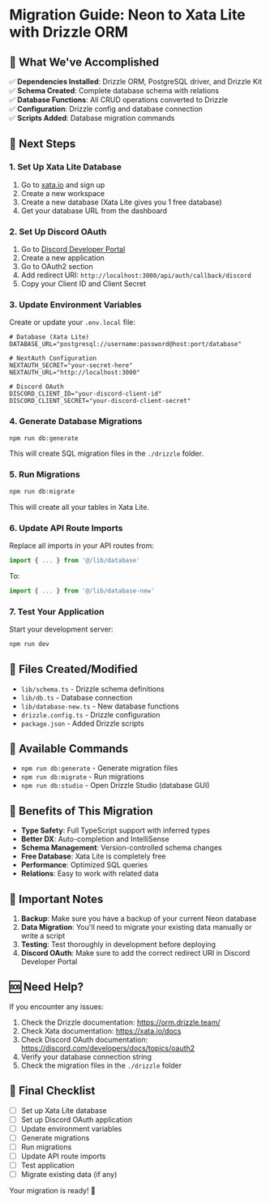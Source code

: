# Migration Guide: Neon to Xata Lite with Drizzle ORM

## 🎯 What We've Accomplished

✅ **Dependencies Installed**: Drizzle ORM, PostgreSQL driver, and Drizzle Kit  
✅ **Schema Created**: Complete database schema with relations  
✅ **Database Functions**: All CRUD operations converted to Drizzle  
✅ **Configuration**: Drizzle config and database connection  
✅ **Scripts Added**: Database migration commands  

## 🚀 Next Steps

### 1. Set Up Xata Lite Database

1. Go to [xata.io](https://xata.io) and sign up
2. Create a new workspace
3. Create a new database (Xata Lite gives you 1 free database)
4. Get your database URL from the dashboard

### 2. Set Up Discord OAuth

1. Go to [Discord Developer Portal](https://discord.com/developers/applications)
2. Create a new application
3. Go to OAuth2 section
4. Add redirect URI: `http://localhost:3000/api/auth/callback/discord`
5. Copy your Client ID and Client Secret

### 3. Update Environment Variables

Create or update your `.env.local` file:

```env
# Database (Xata Lite)
DATABASE_URL="postgresql://username:password@host:port/database"

# NextAuth Configuration
NEXTAUTH_SECRET="your-secret-here"
NEXTAUTH_URL="http://localhost:3000"

# Discord OAuth
DISCORD_CLIENT_ID="your-discord-client-id"
DISCORD_CLIENT_SECRET="your-discord-client-secret"
```

### 4. Generate Database Migrations

```bash
npm run db:generate
```

This will create SQL migration files in the `./drizzle` folder.

### 5. Run Migrations

```bash
npm run db:migrate
```

This will create all your tables in Xata Lite.

### 6. Update API Route Imports

Replace all imports in your API routes from:
```typescript
import { ... } from '@/lib/database'
```

To:
```typescript
import { ... } from '@/lib/database-new'
```

### 7. Test Your Application

Start your development server:
```bash
npm run dev
```

## 📁 Files Created/Modified

- `lib/schema.ts` - Drizzle schema definitions
- `lib/db.ts` - Database connection
- `lib/database-new.ts` - New database functions
- `drizzle.config.ts` - Drizzle configuration
- `package.json` - Added Drizzle scripts

## 🔧 Available Commands

- `npm run db:generate` - Generate migration files
- `npm run db:migrate` - Run migrations
- `npm run db:studio` - Open Drizzle Studio (database GUI)

## 🎉 Benefits of This Migration

- **Type Safety**: Full TypeScript support with inferred types
- **Better DX**: Auto-completion and IntelliSense
- **Schema Management**: Version-controlled schema changes
- **Free Database**: Xata Lite is completely free
- **Performance**: Optimized SQL queries
- **Relations**: Easy to work with related data

## 🚨 Important Notes

1. **Backup**: Make sure you have a backup of your current Neon database
2. **Data Migration**: You'll need to migrate your existing data manually or write a script
3. **Testing**: Test thoroughly in development before deploying
4. **Discord OAuth**: Make sure to add the correct redirect URI in Discord Developer Portal

## 🆘 Need Help?

If you encounter any issues:
1. Check the Drizzle documentation: https://orm.drizzle.team/
2. Check Xata documentation: https://xata.io/docs
3. Check Discord OAuth documentation: https://discord.com/developers/docs/topics/oauth2
4. Verify your database connection string
5. Check the migration files in the `./drizzle` folder

## 🎯 Final Checklist

- [ ] Set up Xata Lite database
- [ ] Set up Discord OAuth application
- [ ] Update environment variables
- [ ] Generate migrations
- [ ] Run migrations
- [ ] Update API route imports
- [ ] Test application
- [ ] Migrate existing data (if any)

Your migration is ready! 🚀
